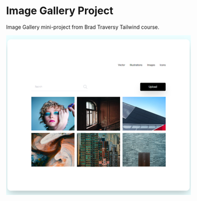 # Image Gallery Project

Image Gallery mini-project from Brad Traversy Tailwind course.

![Alt text](images/image-gallery.png)
